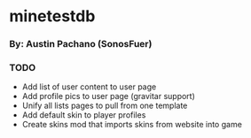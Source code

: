 # minetestdb
### By: Austin Pachano (SonosFuer)

### TODO
- Add list of user content to user page
- Add profile pics to user page (gravitar support)
- Unify all lists pages to pull from one template
- Add default skin to player profiles
- Create skins mod that imports skins from website into game
